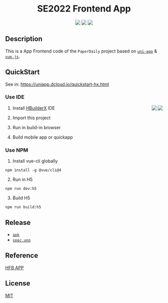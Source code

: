 <h1 align="center">SE2022 Frontend App</h1>

<div align="center">

[![](https://img.shields.io/badge/frontend-Vue.js-7B8ED0)](https://vuejs.org/) [![](https://img.shields.io/badge/framework-uniapp-4E9645)](https://uniapp.dcloud.net.cn/) [![](https://img.shields.io/badge/license-MIT-9cf)](./LICENSE)
</div>

## Description

This is a App Frontend code of the `PaperDaily` project based on [`uni-app`](https://uniapp.dcloud.io/) & [`vue.js`](https://vuejs.org/).

## QuickStart

See in: https://uniapp.dcloud.io/quickstart-hx.html

### Use IDE

<img src="https://gitlab.com/imingx/picgo/raw/main/2022/202205050201933.png" align="right">
<img src="https://gitlab.com/imingx/picgo/raw/main/2022/202205050135682.png" align="right">

1. Install [HBuilderX](https://www.dcloud.io/hbuilderx.html) IDE

2. Import this project

3. Run in build-in browser

4. Build mobile app or quickapp

### Use NPM

1. Install vue-cli globally

```
npm install -g @vue/cli@4
```

2. Run in H5

```
npm run dev:h5
```

3. Build H5

```
npm run build:h5
```

## Release

- [`apk`](https://github.com/SE-mcdb/SE2022_Frontend_App/releases/)
- [`spoc.uno`](http://spoc.uno)

## Reference

[HFB APP](https://github.com/CNLHB/ssk-hfb)

## License

[MIT](./LICENSE)
